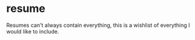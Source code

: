 # resume
Resumes can't always contain everything, this is a wishlist of everything I would like to include.
